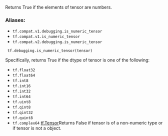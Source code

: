
Returns True if the elements of tensor are numbers.
### Aliases:
- `tf.compat.v1.debugging.is_numeric_tensor`
- `tf.compat.v1.is_numeric_tensor`
- `tf.compat.v2.debugging.is_numeric_tensor`

```
 tf.debugging.is_numeric_tensor(tensor)
```

Specifically, returns True if the dtype of tensor is one of the following:
- `tf.float32`
- `tf.float64`
- `tf.int8`
- `tf.int16`
- `tf.int32`
- `tf.int64`
- `tf.uint8`
- `tf.qint8`
- `tf.qint32`
- `tf.quint8`
- `tf.complex64`
[tf.Tensor](https://www.tensorflow.org/api_docs/python/tf/Tensor)Returns False if tensor is of a non-numeric type or if tensor is not a  object.

